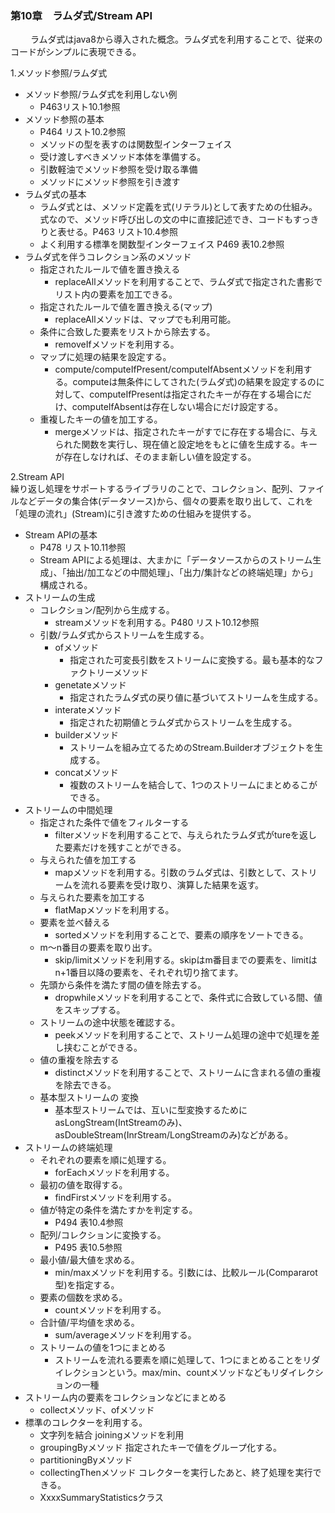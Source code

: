 ### 第10章　ラムダ式/Stream API  
　　
ラムダ式はjava8から導入された概念。ラムダ式を利用することで、従来のコードがシンプルに表現できる。

1.メソッド参照/ラムダ式
* メソッド参照/ラムダ式を利用しない例
  * P463リスト10.1参照
* メソッド参照の基本
  * P464 リスト10.2参照
  * メソッドの型を表すのは関数型インターフェイス
  * 受け渡しすべきメソッド本体を準備する。
  * 引数軽油でメソッド参照を受け取る準備
  * メソッドにメソッド参照を引き渡す
* ラムダ式の基本
  * ラムダ式とは、メソッド定義を式(リテラル)として表すための仕組み。式なので、メソッド呼び出しの文の中に直接記述でき、コードもすっきりと表せる。P463 リスト10.4参照
  * よく利用する標準を関数型インターフェイス P469 表10.2参照
* ラムダ式を伴うコレクション系のメソッド
  * 指定されたルールで値を置き換える 
    * replaceAllメソッドを利用することで、ラムダ式で指定された書影でリスト内の要素を加工できる。
  * 指定されたルールで値を置き換える(マップ)
    * replaceAllメソッドは、マップでも利用可能。
  * 条件に合致した要素をリストから除去する。
    * removeIfメソッドを利用する。
  * マップに処理の結果を設定する。
    * compute/computeIfPresent/computeIfAbsentメソッドを利用する。computeは無条件にしてされた(ラムダ式)の結果を設定するのに対して、computeIfPresentは指定されたキーが存在する場合にだけ、computeIfAbsentは存在しない場合にだけ設定する。
  * 重複したキーの値を加工する。
    * mergeメソッドは、指定されたキーがすでに存在する場合に、与えられた関数を実行し、現在値と設定地をもとに値を生成する。キーが存在しなければ、そのまま新しい値を設定する。
　　

2.Stream API  
繰り返し処理をサポートするライブラリのことで、コレクション、配列、ファイルなどデータの集合体(データソース)から、個々の要素を取り出して、これを「処理の流れ」(Stream)に引き渡すための仕組みを提供する。
* Stream APIの基本
  * P478 リスト10.11参照
  * Stream APIによる処理は、大まかに「データソースからのストリーム生成」、「抽出/加工などの中間処理」、「出力/集計などの終端処理」から」構成される。
* ストリームの生成
  * コレクション/配列から生成する。
    * streamメソッドを利用する。P480 リスト10.12参照
  * 引数/ラムダ式からストリームを生成する。
    * ofメソッド
      * 指定された可変長引数をストリームに変換する。最も基本的なファクトリーメソッド
    * genetateメソッド
      * 指定されたラムダ式の戻り値に基づいてストリームを生成する。
    * interateメソッド
      * 指定された初期値とラムダ式からストリームを生成する。
    * builderメソッド
      * ストリームを組み立てるためのStream.Builderオブジェクトを生成する。
    * concatメソッド
      * 複数のストリームを結合して、1つのストリームにまとめるこができる。
* ストリームの中間処理
  * 指定された条件で値をフィルターする
    * filterメソッドを利用することで、与えられたラムダ式がtureを返した要素だけを残すことができる。
  * 与えられた値を加工する
    * mapメソッドを利用する。引数のラムダ式は、引数として、ストリームを流れる要素を受け取り、演算した結果を返す。
  * 与えられた要素を加工する
    * flatMapメソッドを利用する。
  * 要素を並べ替える
    * sortedメソッドを利用することで、要素の順序をソートできる。
  * m～n番目の要素を取り出す。
    * skip/limitメソッドを利用する。skipはm番目までの要素を、limitはn+1番目以降の要素を、それぞれ切り捨てます。
  * 先頭から条件を満たす間の値を除去する。
    * dropwhileメソッドを利用することで、条件式に合致している間、値をスキップする。
  * ストリームの途中状態を確認する。
    * peekメソッドを利用することで、ストリーム処理の途中で処理を差し挟むことができる。
  * 値の重複を除去する
    * distinctメソッドを利用することで、ストリームに含まれる値の重複を除去できる。
  * 基本型ストリームの 変換
    * 基本型ストリームでは、互いに型変換するためにasLongStream(IntStreamのみ)、asDoubleStream(InrStream/LongStreamのみ)などがある。
* ストリームの終端処理
  * それぞれの要素を順に処理する。
    * forEachメソッドを利用する。
  * 最初の値を取得する。
    * findFirstメソッドを利用する。
  * 値が特定の条件を満たすかを判定する。
    * P494 表10.4参照
  * 配列/コレクションに変換する。
    * P495 表10.5参照
  * 最小値/最大値を求める。
    * min/maxメソッドを利用する。引数には、比較ルール(Compararot型)を指定する。
  * 要素の個数を求める。
    * countメソッドを利用する。
  * 合計値/平均値を求める。
    * sum/averageメソッドを利用する。
  * ストリームの値を1つにまとめる
    * ストリームを流れる要素を順に処理して、1つにまとめることをリダイレクションという。max/min、countメソッドなどもリダイレクションの一種
* ストリーム内の要素をコレクションなどにまとめる
  * collectメソッド、ofメソッド
* 標準のコレクターを利用する。
  * 文字列を結合 joiningメソッドを利用
  * groupingByメソッド 指定されたキーで値をグループ化する。
  * partitioningByメソッド
  * collectingThenメソッド コレクターを実行したあと、終了処理を実行できる。
  * XxxxSummaryStatisticsクラス
